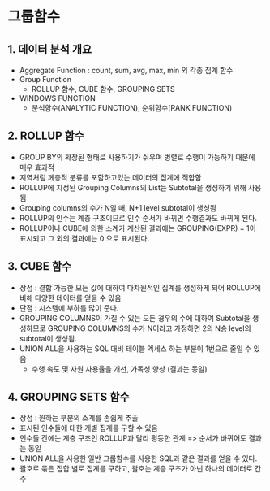 # 그룹함수
## 1. 데이터 분석 개요
- Aggregate Function : count, sum, avg, max, min 외 각종 집계 함수
- Group Function
	- ROLLUP 함수, CUBE 함수, GROUPING SETS
- WINDOWS FUNCTION
	- 분석함수(ANALYTIC FUNCTION),  순위함수(RANK FUNCTION) 

## 2. ROLLUP 함수
- GROUP BY의 확장된 형태로 사용하기가 쉬우며 병렬로 수행이 가능하기 때문에 매우 효과적
- 지역처럼 께층적 분류를 포함하고있는 데이터의 집계에 적합함
- ROLLUP에 지정된 Grouping Columns의 List는 Subtotal을 생성하기 위해 사용됨
- Grouping columns의 수가 N일 때, N+1 level subtotal이 생성됨
- ROLLUP의 인수는 계층 구조이므로 인수 순서가 바뀌면 수행결과도 바뀌게 된다.
- ROLLUP이나 CUBE에 의한 소계가 계산된 결과에는 GROUPING(EXPR) = 1이 표시되고  그 외의 결과에는 0 으로 표시된다.

## 3. CUBE 함수
- 장점 : 결합 가능한 모든 값에 대하여 다차원적인 집계를 생성하게 되어 ROLLUP에 비해 다양한 데이터를 얻을 수 있음
- 단점 : 시스템에 부하를 많이 준다.
- GROUPING COLUMNS이 가질 수 있는 모든 경우의 수에 대하여 Subtotal을 생성하므로 GROUPING COLUMNS의 수가 N이라고 가정하면 2의 N승 level의 subtotal이 생성됨.
- UNION ALL을 사용하는 SQL 대비 테이블 엑세스 하는 부분이 1번으로 줄일 수 있음
	- 수행 속도 및 자원 사용율을 개선, 가독성 향상 (결과는 동일)

## 4. GROUPING SETS 함수
- 장점 : 원하는 부분의 소계를 손쉽게 추출
- 표시된 인수들에 대한 개별 집계를 구할 수 있음
- 인수들 간에는 계층 구조인 ROLLUP과 달리 평등한 관계 => 순서가 바뀌어도 결과는 동일
- UNION ALL을 사용한 일반 그룹함수를 사용한 SQL과 같은 결과를 얻을 수 있다.
- 괄호로 묶은 집합 별로 집계를 구하고, 괄호는 계층 구조가 아닌 하나의 데이터로 간주
